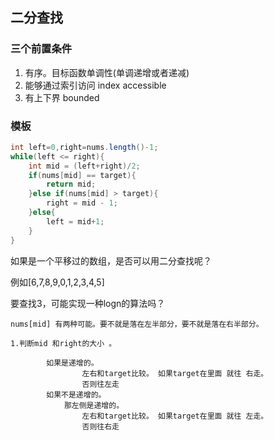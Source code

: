 ## 二分查找

### 三个前置条件

1. 有序。目标函数单调性(单调递增或者递减)
2. 能够通过索引访问 index accessible
3. 有上下界 bounded



### 模板

```java
int left=0,right=nums.length()-1;
while(left <= right){
	int mid = (left+right)/2;
	if(nums[mid] == target){
		return mid;
	}else if(nums[mid] > target){
		right = mid - 1;
	}else{
		left = mid+1;
	}
}
```



如果是一个平移过的数组，是否可以用二分查找呢？

例如[6,7,8,9,0,1,2,3,4,5]

要查找3，可能实现一种logn的算法吗？



```
nums[mid] 有两种可能。要不就是落在左半部分，要不就是落在右半部分。

1.判断mid 和right的大小 。

		如果是递增的。
				左右和target比较。 如果target在里面 就往 右走。
				否则往左走
		如果不是递增的。
			那左侧是递增的。
                左右和target比较。 如果target在里面 就往 左走。
                否则往右走
```

